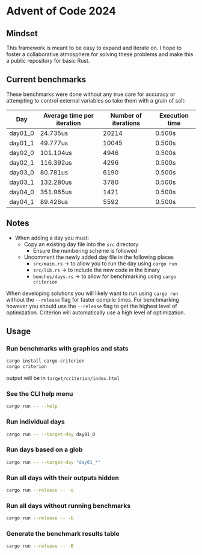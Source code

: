 # Advent of Code 2024

## Mindset

This framework is meant to be easy to expand and iterate on. I hope to foster a collaborative atmosphere for solving these problems and make this a public repository for basic Rust.

## Current benchmarks

These benchmarks were done without any true care for accuracy or attempting to control external variables so take them with a grain of salt:

|   Day   | Average time per iteration | Number of iterations | Execution time |
| ------- | -------------------------- | -------------------- | -------------- |
| day01_0 |                   24.735us |                20214 |         0.500s |
| day01_1 |                   49.777us |                10045 |         0.500s |
| day02_0 |                  101.104us |                 4946 |         0.500s |
| day02_1 |                  116.392us |                 4296 |         0.500s |
| day03_0 |                   80.781us |                 6190 |         0.500s |
| day03_1 |                  132.280us |                 3780 |         0.500s |
| day04_0 |                  351.965us |                 1421 |         0.500s |
| day04_1 |                   89.426us |                 5592 |         0.500s |

## Notes

- When adding a day you must:
  - Copy an existing day file into the `src` directory
    - Ensure the numbering scheme is followed
  - Uncomment the newly added day file in the following places
    - `src/main.rs` -> to allow you to run the day using `cargo run`
    - `src/lib.rs` -> to include the new code in the binary
    - `benches/days.rs` -> to allow for benchmarking using `cargo criterion`

When developing solutions you will likely want to run using `cargo run` without the `--release` flag for faster compile times. For benchmarking however you should use the `--release` flag to get the highest level of optimization. Criterion will automatically use a high level of optimization.

## Usage
### Run benchmarks with graphics and stats
``` bash
cargo install cargo-criterion
cargo criterion
```
output will be in `target/criterion/index.html`

### See the CLI help menu
``` bash
cargo run -- --help
```

### Run individual days
``` bash
cargo run -- --target-day day01_0
```

### Run days based on a glob
``` bash
cargo run -- --target-day "day01_*"
```

### Run all days with their outputs hidden
``` bash
cargo run --release -- -o
```

### Run all days without running benchmarks
``` bash
cargo run --release -- -b
```

### Generate the benchmark results table
``` bash
cargo run --release -- -B
```
